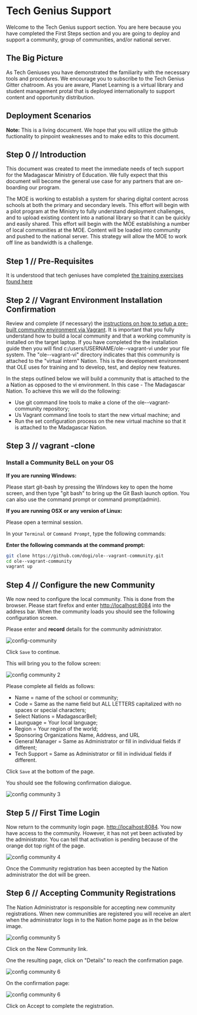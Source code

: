 # Tech Genius Support

Welcome to the Tech Genius support section. You are here because you have completed the First Steps section and you are going to deploy and support a community, group of communities, and/or national server.

## The Big Picture

As Tech Geniuses you have demonstrated the familiarity with the  necessary tools and procedures. We encourage you to subscribe to the Tech Genius Gitter chatroom. As you are aware, Planet Learning is a virtual library and student management protal that is deployed internationally to support content and opportunity distribution.

## Deployment Scenarios

**Note:** This is a living document. We hope that you will utilize the github fuctionality to pinpoint weaknesses and to make edits to this document.

## Step 0 // Introduction

This document was created to meet the immediate needs of tech support for the Madagascar Ministry of Education. We fully expect that this document will become the general use case for any partners that are on-boarding our program.

The MOE is working to establish a system for sharing digital content across schools at both the primary and secondary levels. This effort will begin with a pilot program at the Ministry to fully understand deployment challenges, and to upload existing content into a national library so that it can be quickly and easily shared. This effort will begin with the MOE establishing a number of local communities at the MOE. Content will be loaded into community and pushed to the national server. This strategy will allow the MOE to work off line as bandwidth is a challenge.

## Step 1 // Pre-Requisites

It is understood that tech geniuses have completed [the training exercises found here](firststeps.md)

## Step 2 // Vagrant Environment Installation Confirmation

Review and complete (if necessary) the [instructions on how to setup a pre-built community environment via Vagrant](vagrant.md). It is important that you fully understand how to build a local community and that a working community is installed on the target laptop. If you have completed the the installation guide then you will find c:/users/USERNAME/ole--vagrant-vi under your file system. The "ole--vagrant-vi" directory indicates that this community is attached to the "virtual intern" Nation. This is the development environment that OLE uses for training and to develop, test, and deploy new features.

In the steps outlined below we will build a community that is attached to the a Nation as opposed to the vi environment. In this case - The Madagascar Nation. To achieve this we will do the following:

* Use git command line tools to make a clone of the ole--vagrant-community repository;
* Us Vagrant command line tools to start the new virtual machine; and
* Run the set configuration process on the new virtual machine so that it is attached to the Madagascar Nation.

## Step 3 // vagrant -clone

### Install a Community BeLL on your OS

**If you are running Windows:**

Please start git-bash by pressing the Windows key to open the home screen, and then type "git bash" to bring up the Git Bash launch option. You can also use the command prompt or command prompt(admin).

**If you are running OSX or any version of Linux:**

Please open a terminal session.

In your `Terminal` or `Command Prompt`, type the following commands:

**Enter the following commands at the command prompt:**

```bash
git clone https://github.com/dogi/ole--vagrant-community.git
cd ole--vagrant-community
vagrant up
```

## Step 4 // Configure the new Community

We now need to configure the local community. This is done from the browser. Please start firefox and enter [http://localhost:8084](http://localhost:8084) into the address bar. When the community loads you should see the following configuration screen.

Please enter and **record** details for the community administrator.

![config-community](uploads/images/community-admin-config-01.png)

Click `Save` to continue.

This will bring you to the follow screen:

![config community 2](uploads/images/community-admin-config-02.png)

Please complete all fields as follows:

* Name = name of the school or community;
* Code = Same as the name field but ALL LETTERS capitalized with no spaces or special characters;
* Select Nations = MadagascarBell;
* Launguage = Your local language;
* Region = Your region of the world;
* Sponsoring Organizations Name, Address, and URL
* General Manager = Same as Administrator or fill in individual fields if different;
* Tech Support = Same as Administrator or fill in individual fields if different.

Click `Save` at the bottom of the page.

You should see the following confirmation dialogue.

![config community 3](uploads/images/community-admin-config-08.png)

## Step 5 // First Time Login

Now return to the community login page. [http://localhost:8084](http://localhost:8084). You now have access to the community. However, it has not yet been activated by the administrator. You can tell that activation is pending because of the orange dot top right of the page.

![config community 4](uploads/images/community-admin-config-04.png)

Once the Community registration has been accepted by the Nation administrator the dot will be green.

## Step 6 // Accepting Community Registrations

The Nation Administrator is responsible for accepting new community registrations. Wnen new communities are registered you will receive an alert when the administrator logs in to the Nation home page as in the below image.

![config community 5](uploads/images/community-admin-config-05.png)

Click on the New Community link. 

One the resulting page, click on "Details" to reach the confirmation page. 

![config community 6](uploads/images/community-admin-config-06.png)

On the confirmation page: 

![config community 6](uploads/images/community-admin-config-07.png)

Click on Accept to complete the registration.
